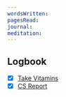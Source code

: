 ```yaml
---
wordsWritten: 
pagesRead: 
journal: 
meditation:
---
```



## Logbook
- [x] [Take Vitamins](things:///show?id=PB64NWQkuCeSgqYe42Cq2m)
- [x] [CS Report](things:///show?id=49Q73tY5mfi69i53oao92w)